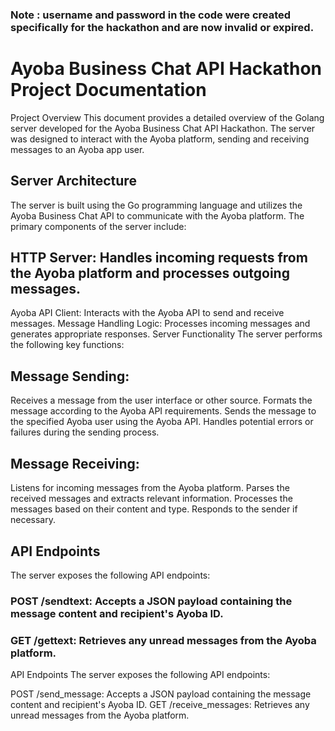 ### Note : username and password in the code were created specifically for the hackathon and are now invalid or expired.

# Ayoba Business Chat API Hackathon Project Documentation
Project Overview
This document provides a detailed overview of the Golang server developed for the Ayoba Business Chat API Hackathon. The server was designed to interact with the Ayoba platform, sending and receiving messages to an Ayoba app user.

## Server Architecture
The server is built using the Go programming language and utilizes the Ayoba Business Chat API to communicate with the Ayoba platform. The primary components of the server include:

## HTTP Server: Handles incoming requests from the Ayoba platform and processes outgoing messages.
Ayoba API Client: Interacts with the Ayoba API to send and receive messages.
Message Handling Logic: Processes incoming messages and generates appropriate responses.
Server Functionality
The server performs the following key functions:

## Message Sending:

Receives a message from the user interface or other source.
Formats the message according to the Ayoba API requirements.
Sends the message to the specified Ayoba user using the Ayoba API.
Handles potential errors or failures during the sending process.

## Message Receiving:

Listens for incoming messages from the Ayoba platform.
Parses the received messages and extracts relevant information.
Processes the messages based on their content and type.
Responds to the sender if necessary.

## API Endpoints
The server exposes the following API endpoints:

### POST /sendtext: Accepts a JSON payload containing the message content and recipient's Ayoba ID.
### GET /gettext: Retrieves any unread messages from the Ayoba platform.


API Endpoints
The server exposes the following API endpoints:

POST /send_message: Accepts a JSON payload containing the message content and recipient's Ayoba ID.
GET /receive_messages: Retrieves any unread messages from the Ayoba platform.

